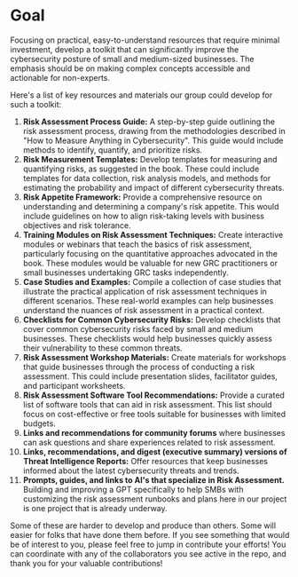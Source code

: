 # Goal

Focusing on practical, easy-to-understand resources that require minimal investment, develop a toolkit that can significantly improve the cybersecurity posture of small and medium-sized businesses. The emphasis should be on making complex concepts accessible and actionable for non-experts.


Here's a list of key resources and materials our group could develop for such a toolkit:

1. **Risk Assessment Process Guide:** A step-by-step guide outlining the risk assessment process, drawing from the methodologies described in "How to Measure Anything in Cybersecurity". This guide would include methods to identify, quantify, and prioritize risks.
2. **Risk Measurement Templates:** Develop templates for measuring and quantifying risks, as suggested in the book. These could include templates for data collection, risk analysis models, and methods for estimating the probability and impact of different cybersecurity threats.
3. **Risk Appetite Framework:** Provide a comprehensive resource on understanding and determining a company's risk appetite. This would include guidelines on how to align risk-taking levels with business objectives and risk tolerance.
4. **Training Modules on Risk Assessment Techniques:** Create interactive modules or webinars that teach the basics of risk assessment, particularly focusing on the quantitative approaches advocated in the book. These modules would be valuable for new GRC practitioners or small businesses undertaking GRC tasks independently.
5. **Case Studies and Examples:** Compile a collection of case studies that illustrate the practical application of risk assessment techniques in different scenarios. These real-world examples can help businesses understand the nuances of risk assessment in a practical context.
6. **Checklists for Common Cybersecurity Risks:** Develop checklists that cover common cybersecurity risks faced by small and medium businesses. These checklists would help businesses quickly assess their vulnerability to these common threats.
7. **Risk Assessment Workshop Materials:** Create materials for workshops that guide businesses through the process of conducting a risk assessment. This could include presentation slides, facilitator guides, and participant worksheets.
8. **Risk Assessment Software Tool Recommendations:** Provide a curated list of software tools that can aid in risk assessment. This list should focus on cost-effective or free tools suitable for businesses with limited budgets.
9. **Links and recommendations for community forums** where businesses can ask questions and share experiences related to risk assessment.
10. **Links, recommendations, and digest (executive summary) versions of Threat Intelligence Reports:** Offer resources that keep businesses informed about the latest cybersecurity threats and trends.
11. **Prompts, guides, and links to AI's that specialize in Risk Assessment.** Building and improving a GPT specifically to help SMBs with customizing the risk assessment runbooks and plans here in our project is one project that is already underway.

Some of these are harder to develop and produce than others. Some will easier for folks that have done them before. If you see something that would be of interest to you, please feel free to jump in contribute your efforts!
You can coordinate with any of the collaborators you see active in the repo, and thank you for your valuable contributions!
